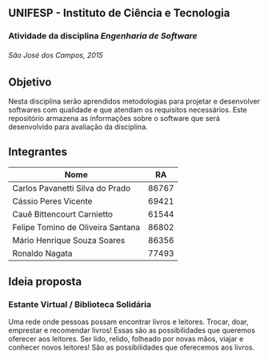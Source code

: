 ## UNIFESP - Instituto de Ciência e Tecnologia
### Atividade da disciplina *Engenharia de Software*
###### São José dos Campos, 2015


## Objetivo
Nesta disciplina serão aprendidos metodologias para projetar e desenvolver softwares com qualidade e que atendam os requisitos necessários.
Este repositório armazena as informações sobre o software que será desenvolvido para avaliação da disciplina.

## Integrantes
Nome | RA
-----|-----
Carlos Pavanetti Silva do Prado | 86767
Cássio Peres Vicente | 69421
Cauê Bittencourt Carnietto | 61544
Felipe Tomino de Oliveira Santana | 86802
Mário Henrique Souza Soares | 86356
Ronaldo Nagata | 77493

## Ideia proposta
### Estante Virtual / Biblioteca Solidária
Uma rede onde pessoas possam encontrar livros e leitores.
Trocar, doar, emprestar e recomendar livros! Essas são as possibilidades que queremos oferecer aos leitores.
Ser lido, relido, folheado por novas mãos, viajar e conhecer novos leitores! São as possibilidades que oferecemos aos livros.

